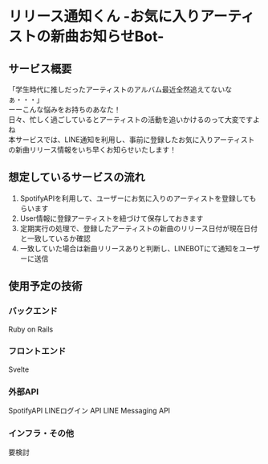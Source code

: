 # リリース通知くん -お気に入りアーティストの新曲お知らせBot-



## サービス概要
「学生時代に推しだったアーティストのアルバム最近全然追えてないなぁ・・・」　  
ーーこんな悩みをお持ちのあなた！  
日々、忙しく過ごしているとアーティストの活動を追いかけるのって大変ですよね  
本サービスでは、LINE通知を利用し、事前に登録したお気に入りアーティストの新曲リリース情報をいち早くお知らせいたします！  

## 想定しているサービスの流れ
1. SpotifyAPIを利用して、ユーザーにお気に入りのアーティストを登録してもらいます
1. User情報に登録アーティストを紐づけて保存しておきます
1. 定期実行の処理で、登録したアーティストの新曲のリリース日付が現在日付と一致しているか確認
1. 一致していた場合は新曲リリースありと判断し、LINEBOTにて通知をユーザーに送信


## 使用予定の技術
### バックエンド
Ruby on Rails
### フロントエンド
Svelte
### 外部API
SpotifyAPI
LINEログイン API
LINE Messaging API
### インフラ・その他
要検討
